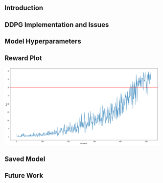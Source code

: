 ## Introduction
## DDPG Implementation and Issues
## Model Hyperparameters
## Reward Plot
[image_1]: reward_plot.png "Rewards vs. Episodes"
![Trained Agents][image_1]

## Saved Model
## Future Work
